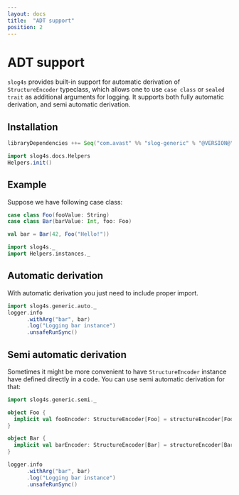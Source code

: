 ```yaml
---
layout: docs
title:  "ADT support"
position: 2
---
```


# ADT support

`slog4s` provides built-in support for automatic derivation of `StructureEncoder` typeclass, which allows one to use
`case class` or `sealed trait` as additional arguments for logging. It supports both fully automatic derivation, and semi
automatic derivation.

## Installation

```scala
libraryDependencies ++= Seq("com.avast" %% "slog-generic" % "@VERSION@") 
```

```scala mdoc:invisible
import slog4s.docs.Helpers
Helpers.init()
```

## Example

Suppose we have following case class:

```scala mdoc:silent
case class Foo(fooValue: String)
case class Bar(barValue: Int, foo: Foo)

val bar = Bar(42, Foo("Hello!"))
```

```scala mdoc:invisible
import slog4s._
import Helpers.instances._
```

## Automatic derivation

With automatic derivation you just need to include proper import.

```scala mdoc:evallog
import slog4s.generic.auto._
logger.info
      .withArg("bar", bar)
      .log("Logging bar instance")
      .unsafeRunSync()
``` 

## Semi automatic derivation

Sometimes it might be more convenient to have `StructureEncoder` instance have defined directly in a code. You can use
semi automatic derivation for that:

```scala mdoc:evallog
import slog4s.generic.semi._

object Foo {
  implicit val fooEncoder: StructureEncoder[Foo] = structureEncoder[Foo]
}

object Bar {
  implicit val barEncoder: StructureEncoder[Bar] = structureEncoder[Bar]
}

logger.info
      .withArg("bar", bar)
      .log("Logging bar instance")
      .unsafeRunSync()
```
